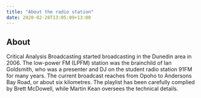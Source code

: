 ```yaml
---
title: "About the radio station"
date: 2020-02-28T13:05:09+13:00
---
```


## About

Critical Analysis Broadcasting started broadcasting in the Dunedin area in 2006. The low-power FM (LPFM) station was the brainchild of Ian Goldsmith, who was a presenter and DJ on the student radio station 91FM for many years. The current broadcast reaches from Opoho to Andersons Bay Road, or about six kilometres. The playlist has been carefully complied by Brett McDowell, while Martin Kean oversees the technical details.